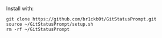Install with:

    git clone https://github.com/br1ckb0t/GitStatusPrompt.git
    source ~/GitStatusPrompt/setup.sh
    rm -rf ~/GitStatusPrompt
